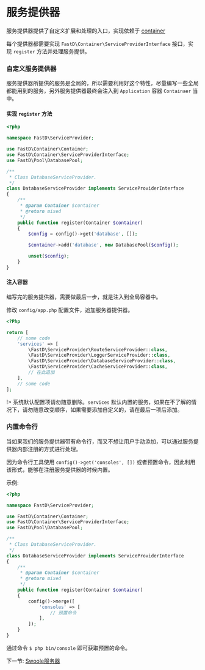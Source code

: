 # 服务提供器

服务提供器提供了自定义扩展和处理的入口，实现依赖于 [container](https://github.com/JanHuang/container)

每个提供器都需要实现 `FastD\Container\ServiceProviderInterface` 接口，实现 `register` 方法并处理服务提供。

### 自定义服务提供器

服务提供器所提供的服务是全局的，所以需要利用好这个特性，尽量编写一些全局都能用到的服务，另外服务提供器最终会注入到 `Application` 容器 `Containaer` 当中。

#### 实现 `register` 方法

```php
<?php

namespace FastD\ServiceProvider;

use FastD\Container\Container;
use FastD\Container\ServiceProviderInterface;
use FastD\Pool\DatabasePool;

/**
 * Class DatabaseServiceProvider.
 */
class DatabaseServiceProvider implements ServiceProviderInterface
{
    /**
     * @param Container $container
     * @return mixed
     */
    public function register(Container $container)
    {
        $config = config()->get('database', []);

        $container->add('database', new DatabasePool($config));

        unset($config);
    }
}
```

#### 注入容器

编写完的服务提供器，需要做最后一步，就是注入到全局容器中。

修改 `config/app.php` 配置文件，追加服务器提供器。

```php
<?Php

return [
    // some code
    'services' => [
        \FastD\ServiceProvider\RouteServiceProvider::class,
        \FastD\ServiceProvider\LoggerServiceProvider::class,
        \FastD\ServiceProvider\DatabaseServiceProvider::class,
        \FastD\ServiceProvider\CacheServiceProvider::class,
        // 在此追加        
    ],
    // some code
];
```

!> 系统默认配置项请勿随意删除。`services` 默认内置的服务，如果在不了解的情况下，请勿随意改变顺序，如果需要添加自定义的，请在最后一项后添加。

### 内置命令行

当如果我们的服务提供器带有命令行，而又不想让用户手动添加，可以通过服务提供器内部注册的方式进行处理。

因为命令行工具使用 `config()->get('consoles', [])` 或者预置命令，因此利用该形式，能够在注册服务提供器的时候内置。

示例:

```php
<?php

namespace FastD\ServiceProvider;

use FastD\Container\Container;
use FastD\Container\ServiceProviderInterface;
use FastD\Pool\DatabasePool;

/**
 * Class DatabaseServiceProvider.
 */
class DatabaseServiceProvider implements ServiceProviderInterface
{
    /**
     * @param Container $container
     * @return mixed
     */
    public function register(Container $container)
    {
        config()->merge([
            'consoles' => [
                // 预置命令
            ],
        ]);
    }
}
```

通过命令 `$ php bin/console` 即可获取预置的命令。

下一节: [Swoole服务器](zh-cn/3.2/advanced/3-4-extend.md)
